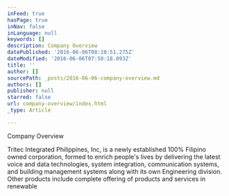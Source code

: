 ```yaml
---
inFeed: true
hasPage: true
inNav: false
inLanguage: null
keywords: []
description: Company Overview
datePublished: '2016-06-06T08:10:51.275Z'
dateModified: '2016-06-06T07:50:18.093Z'
title: ''
author: []
sourcePath: _posts/2016-06-06-company-overview.md
authors: []
publisher: null
starred: false
url: company-overview/index.html
_type: Article

---
```

Company Overview

Tritec Integrated Philippines, Inc, is a newly established 100% Filipino owned corporation, formed to enrich people's lives by delivering the latest voice and data technologies, system integration, communication systems, and building management systems along with its own Engineering division. Other products include complete offering of products and services in renewable